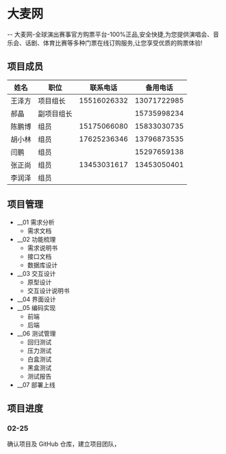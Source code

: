 # 大麦网

-- 大麦网-全球演出赛事官方购票平台-100%正品,安全快捷,为您提供演唱会、音乐会、话剧、体育比赛等多种门票在线订购服务,让您享受优质的购票体验!

## 项目成员

| 姓名   | 职位       | 联系电话    | 备用电话    |
| ------ | ---------- | ----------- | ----------- |
| 王泽方 | 项目组长   | 15516026332 | 13071722985 |
| 郝晶   | 副项目组长 |             | 15735998234 |
| 陈鹏博 | 组员       | 15175066080 | 15833030735 |
| 胡小林 | 组员       | 17625236346 | 13796873535 |
| 闫鹏   | 组员       |             | 15297659138 |
| 张正尚 | 组员       | 13453031617 | 13453050401 |
| 李润泽 | 组员       |             |             |

## 项目管理

-   \_\_01 需求分析
    -   需求文档
-   \_\_02 功能梳理
    -   需求说明书
    -   接口文档
    -   数据库设计
-   \_\_03 交互设计
    -   原型设计
    -   交互设计说明书
-   \_\_04 界面设计
-   \_\_05 编码实现
    -   前端
    -   后端
-   \_\_06 测试管理
    -   回归测试
    -   压力测试
    -   白盒测试
    -   黑盒测试
    -   测试报告
-   \_\_07 部署上线

## 项目进度

### 02-25

确认项目及 GitHub 仓库，建立项目团队，
